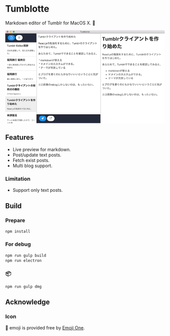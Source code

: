 # Tumblotte
Markdown editor of Tumblr for MacOS X. 💫

![screenshot](https://raw.githubusercontent.com/mzp/tumblotte/master/docs/screenshot.png)

## Features

 * Live preview for markdown.
 * Post/update text posts.
 * Fetch exist posts.
 * Multi blog support.

### Limitation

 * Support only text posts.

## Build
### Prepare

```
npm install
```

### For debug

```
npm run gulp build
npm run electron
```

### :package:

```
npm run gulp dmg
```

## Acknowledge
### Icon
:dizzy: emoji is provided free by [Emoji One](http://emojione.com/).
